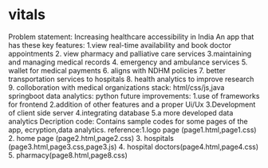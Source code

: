 # vitals
Problem statement: Increasing healthcare accessibility in India
An app that has these key features: 
              1.view real-time availability and book doctor appointments 
              2. view pharmacy and palliative care services
              3.maintaining and managing medical records
              4. emergency and ambulance services
              5. wallet for medical payments
              6. aligns with NDHM policies
              7. better transportation services to hospitals
              8. health analytics to improve research
              9. colloboration with medical organizations
stack: html/css/js,java springboot
data analytics: python
future improvements: 1.use of frameworks for frontend
                     2.addition of other features and a proper Ui/Ux
                     3.Development of client side server
                     4.integrating database
                     5.a more developed data analytics
Decription code: Contains sample codes for some pages of the app, ecryption,data analytics.
reference:1.logo page (page1.html,page1.css)
          2. home page (page2.html,page2.css)
          3. hospitals (page3.html,page3.css,page3.js)
          4. hospital doctors(page4.html,page4.css)
          5. pharmacy(page8.html,page8.css)

